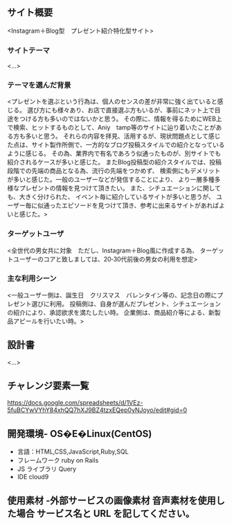 # <For you>

## サイト概要

<Instagram＋Blog型　プレゼント紹介特化型サイト>

### サイトテーマ

<...>

### テーマを選んだ背景

<プレゼントを選ぶという行為は、個人のセンスの差が非常に強く出ていると感じる。
選び方にも様々あり、お店で直接選ぶ方もいるが、事前にネット上で目途をつける方も多いのではないかと思う。
その際に、情報を得るためにWEB上で検索、ヒットするものとして、Aniy　tamp等のサイトに辿り着いたことがある方も多いと思う。
それらの内容を拝見、活用するが、現状問題点として感じた点は、サイト製作所側で、一方的なブログ投稿スタイルでの紹介となっているように感じる。
その為、業界内で有名であろう似通ったものが、別サイトでも紹介されるケースが多いと感じた。
またBlog投稿型の紹介スタイルでは、投稿段階での先端の商品となる為、流行の先端をつかめず、
検索側にもデメリットが多いと感じた。一般のユーザーなどが発信することにより、
より一層多種多様なプレゼントの情報を見つけて頂きたい。
また、シチュエーションに関しても、大きく分けられた、
イベント毎に紹介しているサイトが多いと思うが、
ユーザー毎に似通ったエピソードを見つけて頂き、参考に出来るサイトがあればよいと感じた。>

### ターゲットユーザ

<全世代の男女共に対象　ただし、Instagram＋Blog風に作成する為、
ターゲットユーザーのコアと致しましては、20‐30代前後の男女の利用を想定>

### 主な利用シーン

<一般ユーザー側は、誕生日　クリスマス　バレンタイン等の、記念日の際にプレゼント選びに利用。
投稿側は、自身が選んだプレゼント、シチュエーションの紹介により、承認欲求を満たしたい時。
企業側は、商品紹介等による、新製品アピールを行いたい時。>

## 設計書

<...>

## チャレンジ要素一覧

<https://docs.google.com/spreadsheets/d/1VEz-5fuBCYwVYhY84xhQQ7hXJ9BZ4tzxEQep0yNJoyo/edit#gid=0>

## 開発環境- OS�E�Linux(CentOS)

- 言語：HTML,CSS,JavaScript,Ruby,SQL
- フレームワーク ruby on Rails
- JS ライブラリ Query
- IDE cloud9

## 使用素材 -外部サービスの画像素材 音声素材を使用した場合 サービス名と URL を記してください。

